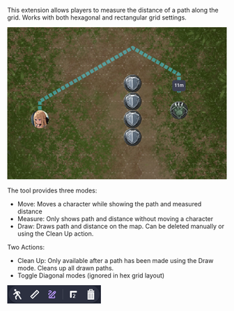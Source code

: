 
This extension allows players to measure the distance of a path along the grid. Works with both hexagonal and rectangular grid settings.

![path-measure example](https://raw.githubusercontent.com/Kaisky1911/obr-extension-path-measure/main/example.png)

The tool provides three modes:
  - Move: Moves a character while showing the path and measured distance
  - Measure: Only shows path and distance without moving a character
  - Draw: Draws path and distance on the map. Can be deleted manually or using the Clean Up action.

Two Actions:
  - Clean Up: Only available after a path has been made using the Draw mode. Cleans up all drawn paths.
  - Toggle Diagonal modes (ignored in hex grid layout)

![path-measure-tools example](https://raw.githubusercontent.com/Kaisky1911/obr-extension-path-measure/main/tools.png)
